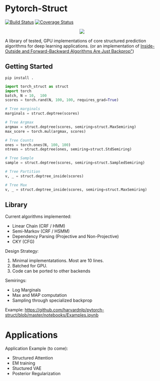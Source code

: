 
# Pytorch-Struct

[![Build Status](https://travis-ci.org/harvardnlp/pytorch-struct.svg?branch=master)](https://travis-ci.org/harvardnlp/pytorch-struct)
[![Coverage Status](https://coveralls.io/repos/github/harvardnlp/pytorch-struct/badge.svg?branch=master)](https://coveralls.io/github/harvardnlp/pytorch-struct?branch=master)

<p align="center">
  <img src="https://github.com/harvardnlp/pytorch-struct/raw/master/download.png">
  </p>



A library of tested, GPU implementations of core structured prediction algorithms for deep learning applications.
(or an implementation of <a href="https://www.cs.jhu.edu/~jason/papers/eisner.spnlp16.pdf">Inside-Outside and Forward-Backward Algorithms Are Just Backprop"<a/>)


## Getting Started

```
pip install .
```

```python
import torch_struct as struct
import torch
batch, N = 10,  100
scores = torch.rand(N, 100, 100, requires_grad=True)

# Tree marginals
marginals = struct.deptree(scores)

# Tree Argmax
argmax = struct.deptree(scores, semiring=struct.MaxSemiring)
max_score = torch.mul(argmax, scores)

# Tree Counts
ones = torch.ones(N, 100, 100)
ntrees = struct.deptree(ones, semiring=struct.StdSemiring)

# Tree Sample
sample = struct.deptree(scores, semiring=struct.SampledSemiring)

# Tree Partition
v, _ = struct.deptree_inside(scores)

# Tree Max
v, _ = struct.deptree_inside(scores, semiring=struct.MaxSemiring)

```

## Library

Current algorithms implemented:

* Linear Chain (CRF / HMM)
* Semi-Markov (CRF / HSMM)
* Dependency Parsing (Projective and Non-Projective)
* CKY (CFG)

Design Strategy:

1) Minimal implementatations. Most are 10 lines.
2) Batched for GPU.
3) Code can be ported to other backends

Semirings:

* Log Marginals
* Max and MAP computation
* Sampling through specialized backprop

Example: https://github.com/harvardnlp/pytorch-struct/blob/master/notebooks/Examples.ipynb

# Applications

Application Example (to come):

* Structured Attention
* EM training
* Stuctured VAE
* Posterior Regularization
